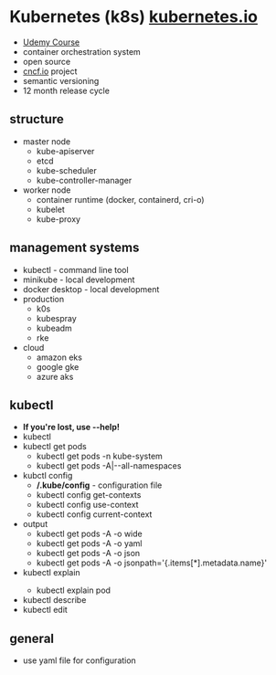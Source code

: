 # Kubernetes (k8s) [kubernetes.io](https://kubernetes.io)
- [Udemy Course](https://www.udemy.com/course/kubernetes-temelleri/)
- container orchestration system
- open source
- [cncf.io](https://cncf.io) project
- semantic versioning
- 12 month release cycle

## structure
- master node
  - kube-apiserver
  - etcd
  - kube-scheduler
  - kube-controller-manager
- worker node
  - container runtime (docker, containerd, cri-o)
  - kubelet
  - kube-proxy

## management systems
- kubectl - command line tool
- minikube - local development
- docker desktop - local development
- production
  - k0s
  - kubespray
  - kubeadm
  - rke
- cloud
  - amazon eks
  - google gke
  - azure aks

## kubectl
- **If you're lost, use --help!**
- kubectl <verb> <resource> <name>
- kubectl get pods
  - kubectl get pods -n kube-system
  - kubectl get pods -A|--all-namespaces
- kubctl config
  - **/.kube/config** - configuration file
  - kubectl config get-contexts
  - kubectl config use-context <context>
  - kubectl config current-context
- output
  - kubectl get pods -A -o wide
  - kubectl get pods -A -o yaml
  - kubectl get pods -A -o json
  - kubectl get pods -A -o jsonpath='{.items[*].metadata.name}'
- kubectl explain <resource>
  - kubectl explain pod
- kubectl describe <resource> <name>
- kubectl edit <resource> <name>

## general
- use yaml file for configuration